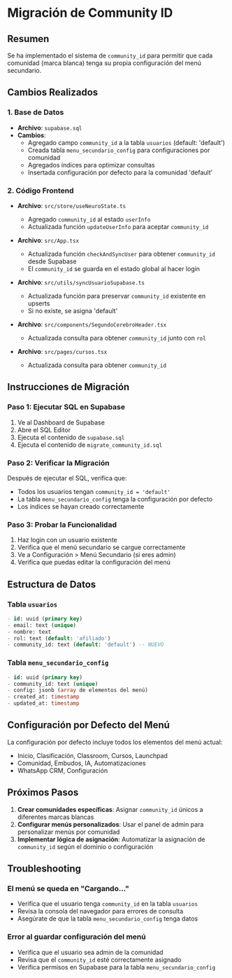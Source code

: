 # Migración de Community ID

## Resumen
Se ha implementado el sistema de `community_id` para permitir que cada comunidad (marca blanca) tenga su propia configuración del menú secundario.

## Cambios Realizados

### 1. Base de Datos
- **Archivo**: `supabase.sql`
- **Cambios**:
  - Agregado campo `community_id` a la tabla `usuarios` (default: 'default')
  - Creada tabla `menu_secundario_config` para configuraciones por comunidad
  - Agregados índices para optimizar consultas
  - Insertada configuración por defecto para la comunidad 'default'

### 2. Código Frontend
- **Archivo**: `src/store/useNeuroState.ts`
  - Agregado `community_id` al estado `userInfo`
  - Actualizada función `updateUserInfo` para aceptar `community_id`

- **Archivo**: `src/App.tsx`
  - Actualizada función `checkAndSyncUser` para obtener `community_id` desde Supabase
  - El `community_id` se guarda en el estado global al hacer login

- **Archivo**: `src/utils/syncUsuarioSupabase.ts`
  - Actualizada función para preservar `community_id` existente en upserts
  - Si no existe, se asigna 'default'

- **Archivo**: `src/components/SegundoCerebroHeader.tsx`
  - Actualizada consulta para obtener `community_id` junto con `rol`

- **Archivo**: `src/pages/cursos.tsx`
  - Actualizada consulta para obtener `community_id`

## Instrucciones de Migración

### Paso 1: Ejecutar SQL en Supabase
1. Ve al Dashboard de Supabase
2. Abre el SQL Editor
3. Ejecuta el contenido de `supabase.sql`
4. Ejecuta el contenido de `migrate_community_id.sql`

### Paso 2: Verificar la Migración
Después de ejecutar el SQL, verifica que:
- Todos los usuarios tengan `community_id = 'default'`
- La tabla `menu_secundario_config` tenga la configuración por defecto
- Los índices se hayan creado correctamente

### Paso 3: Probar la Funcionalidad
1. Haz login con un usuario existente
2. Verifica que el menú secundario se cargue correctamente
3. Ve a Configuración > Menú Secundario (si eres admin)
4. Verifica que puedas editar la configuración del menú

## Estructura de Datos

### Tabla `usuarios`
```sql
- id: uuid (primary key)
- email: text (unique)
- nombre: text
- rol: text (default: 'afiliado')
- community_id: text (default: 'default') -- NUEVO
```

### Tabla `menu_secundario_config`
```sql
- id: uuid (primary key)
- community_id: text (unique)
- config: jsonb (array de elementos del menú)
- created_at: timestamp
- updated_at: timestamp
```

## Configuración por Defecto del Menú
La configuración por defecto incluye todos los elementos del menú actual:
- Inicio, Clasificación, Classroom, Cursos, Launchpad
- Comunidad, Embudos, IA, Automatizaciones
- WhatsApp CRM, Configuración

## Próximos Pasos
1. **Crear comunidades específicas**: Asignar `community_id` únicos a diferentes marcas blancas
2. **Configurar menús personalizados**: Usar el panel de admin para personalizar menús por comunidad
3. **Implementar lógica de asignación**: Automatizar la asignación de `community_id` según el dominio o configuración

## Troubleshooting

### El menú se queda en "Cargando..."
- Verifica que el usuario tenga `community_id` en la tabla `usuarios`
- Revisa la consola del navegador para errores de consulta
- Asegúrate de que la tabla `menu_secundario_config` tenga datos

### Error al guardar configuración del menú
- Verifica que el usuario sea admin de la comunidad
- Revisa que el `community_id` esté correctamente asignado
- Verifica permisos en Supabase para la tabla `menu_secundario_config` 
